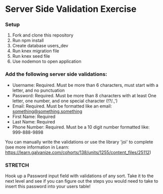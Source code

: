 # Server Side Validation Exercise

### Setup
1. Fork and clone this repository
2. Run npm install
3. Create database users_dev
4. Run knex migration file
5. Run knex seed file
6. Use nodemon to open application

### Add the following server side validations:
- Username: Required. Must be more than 6 characters, must start with a letter, and no punctuation
- Password: Required. Must be more than 8 characters with at least One letter, one number, and one special character (!?/.,')
- Email: Required. Must be formatted like an email: something@something.something
- First Name: Required
- Last Name: Required
- Phone Number: Required. Must be a 10 digit number formatted like: 999-888-9898

You can manually write the validations or use the library 'joi' to complete (see more information in Learn: https://learn.galvanize.com/cohorts/138/units/1255/content_files/25112)

### STRETCH

Hook up a Password input field with validations of any sort. Take it to the next level and see if you can figure out the steps you would need to take to insert this password into your users table!

